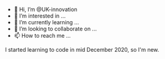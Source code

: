 - 👋 Hi, I’m @UK-innovation
- 👀 I’m interested in ...
- 🌱 I’m currently learning ...
- 💞️ I’m looking to collaborate on ...
- 📫 How to reach me ...
 
I started learning to code in mid December 2020, so I'm new. 
<!---
UK-innovation/UK-innovation is a ✨ special ✨ repository because its `README.md` (this file) appears on your GitHub profile.
You can click the Preview link to take a look at your changes.
--->
